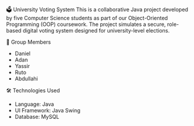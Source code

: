 🗳️ University Voting System 
This is a collaborative Java project developed by five Computer Science students as part of our Object-Oriented Programming (OOP) coursework. The project simulates a secure, role-based digital voting system designed for university-level elections.

👥 Group Members
- Daniel
- Adan
- Yassir
- Ruto
- Abdullahi

🛠️ Technologies Used
- Language: Java
- UI Framework: Java Swing
- Database: MySQL
